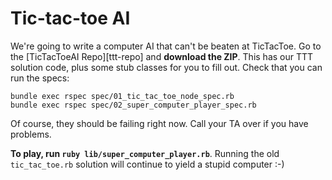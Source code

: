 # Tic-tac-toe AI

We're going to write a computer AI that can't be beaten at
TicTacToe. Go to the [TicTacToeAI Repo][ttt-repo] and **download the
ZIP**. This has our TTT solution code, plus some stub classes for you
to fill out. Check that you can run the specs:

    bundle exec rspec spec/01_tic_tac_toe_node_spec.rb
    bundle exec rspec spec/02_super_computer_player_spec.rb

Of course, they should be failing right now. Call your TA over if you
have problems.

**To play, run `ruby lib/super_computer_player.rb`**. Running the old
`tic_tac_toe.rb` solution will continue to yield a stupid computer :-)
